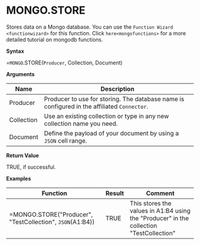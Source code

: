 # MONGO.STORE

Stores data on a Mongo database. You can use the
`Function Wizard <functionwizard>` for this function. Click
`here<mongofunctions>` for a more detailed tutorial on mongodb
functions.

**Syntax**

=`MONGO`.STORE(`Producer`, Collection, Document)

**Arguments**

| Name       | Description                                                                                 |
|------------|---------------------------------------------------------------------------------------------|
| Producer   | Producer to use for storing. The database name is configured in the affiliated `Connector`. |
| Collection | Use an existing collection or type in any new collection name you need.                     |
| Document   | Define the payload of your document by using a `JSON` cell range.                           |

**Return Value**

TRUE, if successful.

**Examples**

| Function                                                  | Result | Comment                                                                                 |
|-----------------------------------------------------------|--------|-----------------------------------------------------------------------------------------|
| =MONGO.STORE("Producer", "TestCollection", `JSON`(A1:B4)) | TRUE   | This stores the values in A1:B4 using the "Producer" in the collection "TestCollection" |
